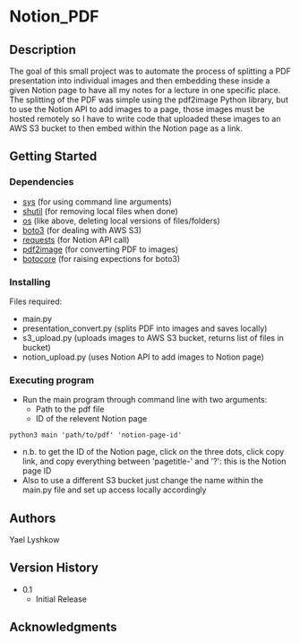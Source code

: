 # Notion_PDF
## Description
The goal of this small project was to automate the process of splitting a PDF presentation into individual images and then embedding these inside a given Notion page to have all my notes for a lecture in one specific place. The splitting of the PDF was simple using the pdf2image Python library, but to use the Notion API to add images to a page, those images must be hosted remotely so I have to write code that uploaded these images to an AWS S3 bucket to then embed within the Notion page as a link.

## Getting Started

### Dependencies
* [sys](https://docs.python.org/3/library/sys.html) (for using command line arguments)
* [shutil](https://docs.python.org/3/library/shutil.html) (for removing local files when done)
* [os](https://docs.python.org/3/library/os.html) (like above, deleting local versions of files/folders)
* [boto3](https://boto3.amazonaws.com/v1/documentation/api/latest/index.html) (for dealing with AWS S3)
* [requests](https://pypi.org/project/requests/) (for Notion API call)
* [pdf2image](https://pypi.org/project/pdf2image/) (for converting PDF to images)
* [botocore](https://github.com/boto/botocore) (for raising expections for boto3)

### Installing
Files required:
   * main.py
   * presentation_convert.py (splits PDF into images and saves locally)
   * s3_upload.py (uploads images to AWS S3 bucket, returns list of files in bucket)
   * notion_upload.py (uses Notion API to add images to Notion page)

### Executing program
* Run the main program through command line with two arguments:
  * Path to the pdf file
  * ID of the relevent Notion page

```
python3 main 'path/to/pdf' 'notion-page-id'
```
* n.b. to get the ID of the Notion page, click on the three dots, click copy link, and copy everything between 'pagetitle-' and '?': this is the Notion page ID
* Also to use a different S3 bucket just change the name within the main.py file and set up access locally accordingly

## Authors

Yael Lyshkow

## Version History

* 0.1
    * Initial Release

## Acknowledgments
